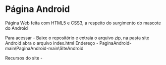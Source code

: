 # Página Android
 Página Web feita com HTML5 e CSS3, a respeito do surgimento do mascote do Android
 
Para acessar - Baixe o repositório e extraia o arquivo zip, na pasta site Android abra o arquivo index.html
Endereço - PaginaAndroid-main\PaginaAndroid-main\SIteAndroid

Recursos do site -
